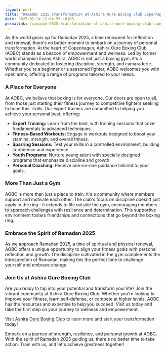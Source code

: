 ```yaml
---
layout: post
title: "Ramadan 2025 Transformation at Ashira Oure Boxing Club Copenhagen"
date: 2025-02-24 12:04:55 +0100
permalink: /ramadan-2025-transformation-at-ashira-oure-boxing-club-copenhagen/
---
```



As the world gears up for Ramadan 2025, a time renowned for reflection and renewal, there's no better moment to embark on a journey of personal transformation. At the heart of Copenhagen, Ashira Oure Boxing Club (AOBC) stands as a beacon of empowerment and wellness. Led by former world champion Evans Ashira, AOBC is not just a boxing gym; it's a community dedicated to fostering discipline, strength, and camaraderie. Whether you're a beginner or a seasoned fighter, AOBC welcomes you with open arms, offering a range of programs tailored to your needs.

### A Place for Everyone

At AOBC, we believe that boxing is for everyone. Our doors are open to all, from those just starting their fitness journey to competitive fighters seeking to hone their skills. Our expert trainers are committed to helping you achieve your personal best, offering:

- **Expert Training:** Learn from the best, with training sessions that cover fundamentals to advanced techniques.
- **Fitness-Based Workouts:** Engage in workouts designed to boost your stamina, strength, and overall fitness.
- **Sparring Sessions:** Test your skills in a controlled environment, building confidence and experience.
- **Youth Programs:** Nurture young talent with specially designed programs that emphasize discipline and growth.
- **Personal Coaching:** Receive one-on-one guidance tailored to your goals.

### More Than Just a Gym

AOBC is more than just a place to train; it's a community where members support and motivate each other. The club's focus on discipline doesn't just apply in the ring—it extends to life outside the gym, encouraging members to approach challenges with resilience and determination. This supportive environment fosters friendships and connections that go beyond the boxing ring.

### Embrace the Spirit of Ramadan 2025

As we approach Ramadan 2025, a time of spiritual and physical renewal, AOBC offers a unique opportunity to align your fitness goals with personal reflection and growth. The discipline cultivated in the gym complements the introspection of Ramadan, making this the perfect time to challenge yourself and embrace change.

### Join Us at Ashira Oure Boxing Club

Are you ready to tap into your potential and transform your life? Join the vibrant community at Ashira Oure Boxing Club. Whether you're looking to improve your fitness, learn self-defense, or compete at higher levels, AOBC has the resources and expertise to help you succeed. Visit us today and take the first step on your journey to wellness and empowerment.

Visit [Ashira Oure Boxing Club](https://www.ashiraoure.com/) to learn more and start your transformation today!

Embark on a journey of strength, resilience, and personal growth at AOBC. With the spirit of Ramadan 2025 guiding us, there's no better time to take action. Train with us, and let's achieve greatness together!